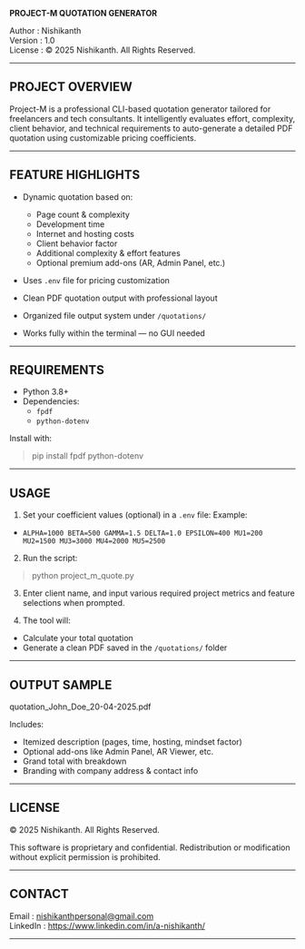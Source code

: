 **PROJECT-M QUOTATION GENERATOR**

Author   : Nishikanth  
Version  : 1.0  
License  : © 2025 Nishikanth. All Rights Reserved.

--------------------------------------------------
PROJECT OVERVIEW
--------------------------------------------------
Project-M is a professional CLI-based quotation generator tailored for freelancers and tech consultants. It intelligently evaluates effort, complexity, client behavior, and technical requirements to auto-generate a detailed PDF quotation using customizable pricing coefficients.

--------------------------------------------------
FEATURE HIGHLIGHTS
--------------------------------------------------
- Dynamic quotation based on:
  - Page count & complexity
  - Development time
  - Internet and hosting costs
  - Client behavior factor
  - Additional complexity & effort features
  - Optional premium add-ons (AR, Admin Panel, etc.)

- Uses `.env` file for pricing customization
- Clean PDF quotation output with professional layout
- Organized file output system under `/quotations/`
- Works fully within the terminal — no GUI needed

--------------------------------------------------
REQUIREMENTS
--------------------------------------------------
- Python 3.8+
- Dependencies:
  - `fpdf`
  - `python-dotenv`

Install with:
> pip install fpdf python-dotenv

--------------------------------------------------
USAGE
--------------------------------------------------
1. Set your coefficient values (optional) in a `.env` file:
   Example:

- `ALPHA=1000 BETA=500 GAMMA=1.5 DELTA=1.0 EPSILON=400 MU1=200 MU2=1500 MU3=3000 MU4=2000 MU5=2500`

2. Run the script:
> python project_m_quote.py

3. Enter client name, and input various required project metrics and feature selections when prompted.

4. The tool will:
- Calculate your total quotation
- Generate a clean PDF saved in the `/quotations/` folder

--------------------------------------------------
OUTPUT SAMPLE
--------------------------------------------------
quotation_John_Doe_20-04-2025.pdf

Includes:
- Itemized description (pages, time, hosting, mindset factor)
- Optional add-ons like Admin Panel, AR Viewer, etc.
- Grand total with breakdown
- Branding with company address & contact info

--------------------------------------------------
LICENSE
--------------------------------------------------
© 2025 Nishikanth. All Rights Reserved.

This software is proprietary and confidential. Redistribution or modification without explicit permission is prohibited.

--------------------------------------------------
CONTACT
--------------------------------------------------
Email    : nishikanthpersonal@gmail.com   
LinkedIn : https://www.linkedin.com/in/a-nishikanth/ 

--------------------------------------------------



